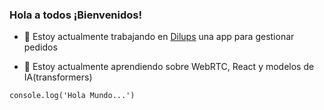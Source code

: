 <!--
**edalmava/edalmava** is a ✨ _special_ ✨ repository because its `README.md` (this file) appears on your GitHub profile.

Here are some ideas to get you started:

- 🔭 I’m currently working on ...
- 🌱 I’m currently learning ...
- 👯 I’m looking to collaborate on ...
- 🤔 I’m looking for help with ...
- 💬 Ask me about ...
- 📫 How to reach me: ...
- 😄 Pronouns: ...
- ⚡ Fun fact: ...
-->

### Hola a todos ¡Bienvenidos!
- 🔭 Estoy actualmente trabajando en [Dilups](https://dilups.com) una app para gestionar pedidos

- 🌱 Estoy actualmente aprendiendo sobre WebRTC, React y modelos de IA(transformers)

`console.log('Hola Mundo...')`
